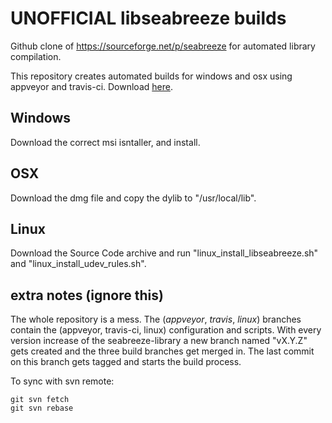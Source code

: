 # UNOFFICIAL libseabreeze builds #

Github clone of https://sourceforge.net/p/seabreeze for automated library
compilation.

This repository creates automated builds for windows and osx using appveyor and
travis-ci. Download [here](https://github.com/ap--/libseabreeze/releases).


## Windows ##

Download the correct msi isntaller, and install.

## OSX ##

Download the dmg file and copy the dylib to "/usr/local/lib".

## Linux ##

Download the Source Code archive and run "linux_install_libseabreeze.sh" and
"linux_install_udev_rules.sh".


## extra notes (ignore this) ##

The whole repository is a mess. The (_appveyor_, _travis_, _linux_) branches
contain the (appveyor, travis-ci, linux) configuration and scripts. With every
version increase of the seabreeze-library a new branch named "vX.Y.Z" gets
created and the three build branches get merged in. The last commit on this
branch gets tagged and starts the build process.

To sync with svn remote:

```
git svn fetch
git svn rebase
```
